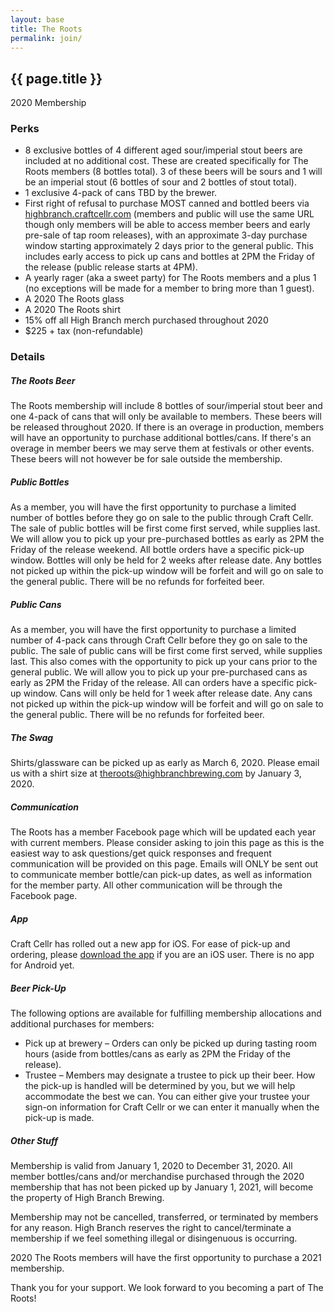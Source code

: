 ```yaml
---
layout: base
title: The Roots
permalink: join/
---
```


<section id="roots" class="page bg-light-gray">
    <div class="container">
        <div class="row">
            <div class="col-sm-10 col-sm-offset-1 text-center">
                <h2 class="section-heading">{{ page.title }}</h2>
                <p class="lead">2020 Membership</p>
            </div>
            <div class="col-md-6 col-md-offset-3">
                <h3>Perks</h3>
                <ul>
                    <li>8 exclusive bottles of 4 different aged sour/imperial stout beers are included at no additional cost. These are created specifically for The Roots members (8 bottles total). 3 of these beers will be sours and 1 will be an imperial stout (6 bottles of sour and 2 bottles of stout total).</li>
                    <li>1 exclusive 4-pack of cans TBD by the brewer.</li>
                    <li>First right of refusal to purchase MOST canned and bottled beers via <a href="https://highbranch.craftcellr.com/" target="_blank">highbranch.craftcellr.com</a> (members and public will use the same URL though only members will be able to access member beers and early pre-sale of tap room releases), with an approximate 3-day purchase window starting approximately 2 days prior to the general public. This includes early access to pick up cans and bottles at 2PM the Friday of the release (public release starts at 4PM).</li>
                    <li>A yearly rager (aka a sweet party) for The Roots members and a plus 1 (no exceptions will be made for a member to bring more than 1 guest).</li>
                    <li>A 2020 The Roots glass</li>
                    <li>A 2020 The Roots shirt</li>
                    <li>15% off all High Branch merch purchased throughout 2020</li>
                    <li>$225 + tax (non-refundable)</li>
                </ul>
                <h3>Details</h3>
                <h5>The Roots Beer</h5>
                <p>The Roots membership will include 8 bottles of sour/imperial stout beer and one 4-pack of cans that will only be available to members. These beers will be released throughout 2020. If there is an overage in production, members will have an opportunity to purchase additional bottles/cans. If there's an overage in member beers we may serve them at festivals or other events. These beers will not however be for sale outside the membership.</p>
                <h5>Public Bottles</h5>
                <p>As a member, you will have the first opportunity to purchase a limited number of bottles before they go on sale to the public through Craft Cellr. The sale of public bottles will be first come first served, while supplies last. We will allow you to pick up your pre-purchased bottles as early as 2PM the Friday of the release weekend. All bottle orders have a specific pick-up window. Bottles will only be held for 2 weeks after release date. Any bottles not picked up within the pick-up window will be forfeit and will go on sale to the general public. There will be no refunds for forfeited beer.</p>
                <h5>Public Cans</h5>
                <p>As a member, you will have the first opportunity to purchase a limited number of 4-pack cans through Craft Cellr before they go on sale to the public. The sale of public cans will be first come first served, while supplies last. This also comes with the opportunity to pick up your cans prior to the general public. We will allow you to pick up your pre-purchased cans as early as 2PM the Friday of the release. All can orders have a specific pick-up window. Cans will only be held for 1 week after release date. Any cans not picked up within the pick-up window will be forfeit and will go on sale to the general public. There will be no refunds for forfeited beer.</p>
                <h5>The Swag</h5>
                <p>Shirts/glassware can be picked up as early as March 6, 2020. Please email us with a shirt size at <a href="mailto:theroots@highbranchbrewing.com" target="_blank">theroots@highbranchbrewing.com</a> by January 3, 2020.</p>
                <h5>Communication</h5>
                <p>The Roots has a member Facebook page which will be updated each year with current members. Please consider asking to join this page as this is the easiest way to ask questions/get quick responses and frequent communication will be provided on this page. Emails will ONLY be sent out to communicate member bottle/can pick-up dates, as well as information for the member party. All other communication will be through the Facebook page.</p>
                <h5>App</h5>
                <p>Craft Cellr has rolled out a new app for iOS. For ease of pick-up and ordering, please <a href="https://apps.apple.com/us/app/craftcellr/id1478594846" target="_blank">download the app</a> if you are an iOS user. There is no app for Android yet.</p>
                <h5>Beer Pick-Up</h5>
                <p>The following options are available for fulfilling membership allocations and additional purchases for members:</p>
                <ul>
                    <li>Pick up at brewery – Orders can only be picked up during tasting room hours (aside from bottles/cans as early as 2PM the Friday of the release).</li>
                    <li>Trustee – Members may designate a trustee to pick up their beer. How the pick-up is handled will be determined by you, but we will help accommodate the best we can. You can either give your trustee your sign-on information for Craft Cellr or we can enter it manually when the pick-up is made.</li>
                </ul>
                <h5>Other Stuff</h5>
                    <p>Membership is valid from January 1, 2020 to December 31, 2020. All member bottles/cans and/or merchandise purchased through the 2020 membership that has not been picked up by January 1, 2021, will become the property of High Branch Brewing.</p>
                    <p>Membership may not be cancelled, transferred, or terminated by members for any reason. High Branch reserves the right to cancel/terminate a membership if we feel something illegal or disingenuous is occurring.</p>
                    <p>2020 The Roots members will have the first opportunity to purchase a 2021 membership.</p>
            </div>
            <div class="col-md-6 col-md-offset-3 text-center">
                <p class="lead">Thank you for your support. We look forward to you becoming a part of The Roots!</p>
                <!-- <br>
                <p><a class="btn-xl" href="https://highbranch.craftcellr.com/" target="_blank">Join Now</a></p> -->
            </div>
        </div>
    </div>
</section>